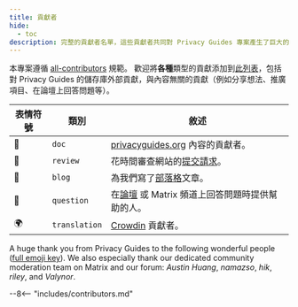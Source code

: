 ```yaml
---
title: 貢獻者
hide:
  - toc
description: 完整的貢獻者名單，這些貢獻者共同對 Privacy Guides 專案產生了巨大的影響。
---
```


<!-- Do NOT manually edit this file, please add yourself to the .all-contributorsrc file instead. See our GitHub Issues for more details -->

本專案遵循 [all-contributors](https://github.com/all-contributors/all-contributors) 規範。 歡迎將**各種**類型的貢獻添加到[此列表](https://github.com/privacyguides/privacyguides.org/blob/main/.all-contributorsrc)，包括對 Privacy Guides 的儲存庫外部貢獻，與內容無關的貢獻（例如分享想法、推廣項目、在論壇上回答問題等）。

| 表情符號 | 類別            | 敘述                                                                             |
| ---- | ------------- | ------------------------------------------------------------------------------ |
| 📖   | `doc`         | [privacyguides.org](https://www.privacyguides.org/en/) 內容的貢獻者。 |
| 👀   | `review`      | 花時間審查網站的[提交請求](https://github.com/privacyguides/privacyguides.org/pulls)。      |
| 📝   | `blog`        | 為我們寫了[部落格](https://blog.privacyguides.org)文章。                                  |
| 💬   | `question`    | 在[論壇](https://discuss.privacyguides.net) 或 Matrix 頻道上回答問題時提供幫助的人。              |
| 🌍   | `translation` | [Crowdin](https://crowdin.com/project/privacyguides) 貢獻者。                      |

A huge thank you from Privacy Guides to the following wonderful people ([full emoji key](https://allcontributors.org/docs/en/emoji-key)). We also especially thank our dedicated community moderation team on Matrix and our forum: _Austin Huang_, _namazso_, _hik_, _riley_, and _Valynor_.

\--8<-- "includes/contributors.md"
